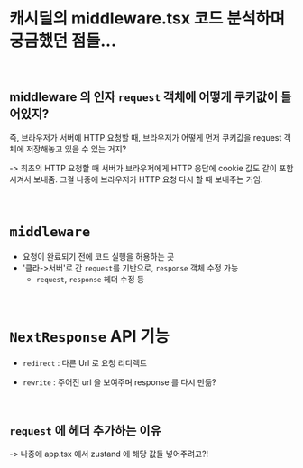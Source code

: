 # 캐시딜의 middleware.tsx 코드 분석하며 궁금했던 점들...

<br />

## middleware 의 인자 `request` 객체에 어떻게 쿠키값이 들어있지?

즉, 브라우저가 서버에 HTTP 요청할 때, 브라우저가 어떻게 먼저 쿠키값을 request 객체에 저장해놓고 있을 수 있는 거지?

-> 최초의 HTTP 요청할 때 서버가 브라우저에게 HTTP 응답에 cookie 값도 같이 포함시켜서 보내줌.
그걸 나중에 브라우저가 HTTP 요청 다시 할 때 보내주는 거임.

<br />

# `middleware`

-  요청이 완료되기 전에 코드 실행을 허용하는 곳
-  '클라->서버'로 간 `request`를 기반으로, `response` 객체 수정 가능
   -  `request`, `response` 헤더 수정 등

<br />

# `NextResponse` API 기능

-  `redirect` : 다른 Url 로 요청 리디렉트

-  `rewrite` : 주어진 url 을 보여주며 response 를 다시 만듦?

<br />

## `request` 에 헤더 추가하는 이유

-> 나중에 app.tsx 에서 zustand 에 해당 값들 넣어주려고?!
